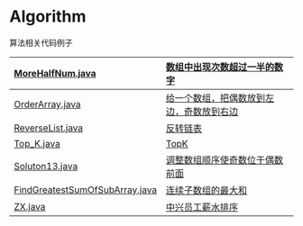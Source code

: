 # Algorithm
算法相关代码例子

| [MoreHalfNum.java](https://github.com/Hollake/Algorithm/blob/master/MoreHalfNum.java) | [数组中出现次数超过一半的数字](https://github.com/Hollake/Algorithm/commit/f05c5e7401ac1261ee12fce901e10c1dcf4b7c78) |
| :----------------------------------------------------------- | :----------------------------------------------------------- |
| [OrderArray.java](https://github.com/Hollake/Algorithm/blob/master/OrderArray.java) | [给一个数组，把偶数放到左边，奇数放到右边](https://github.com/Hollake/Algorithm/commit/0b58bbf2b6583e337adcbc6f0f71b2fc85c4a66f) |
| [ReverseList.java](https://github.com/Hollake/Algorithm/blob/master/ReverseList.java) | [反转链表](https://github.com/Hollake/Algorithm/commit/829e044e3fa65fed7ec62f441f66f72017367f53) |
| [Top_K.java](https://github.com/Hollake/Algorithm/blob/master/Top_K.java) | [TopK](https://github.com/Hollake/Algorithm/commit/2aaab589779c769e8c40050e997d7198c2327049) |
| [Soluton13.java](https://github.com/Hollake/Algorithm/blob/master/Soluton13.java) | [调整数组顺序使奇数位于偶数前面](https://github.com/Hollake/Algorithm/commit/835160b9d1e145612bc2d91b5f8cf780800c7620) |
| [FindGreatestSumOfSubArray.java](https://github.com/Hollake/Algorithm/blob/master/FindGreatestSumOfSubArray.java) | [连续子数组的最大和](https://github.com/Hollake/Algorithm/commit/ea4ad67256e2584a265589bb7fd746fb571346e3) |
| [ZX.java](https://github.com/Hollake/Algorithm/blob/master/ZX.java) | [中兴员工薪水排序](https://github.com/Hollake/Algorithm/commit/682ac76b050a9f61d2e52b518858ac8438dc9bd0) |

